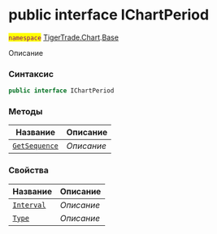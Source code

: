 
# public interface IChartPeriod
<mark style="color:purple;">`namespace`</mark> [TigerTrade.Chart](../../TigerTrade.Chart.md).[Base](../../TigerTrade.Chart/Base.md)



Описание

### Синтаксис
```csharp
public interface IChartPeriod
```


### Методы
| Название | Описание |
| --- | --- |
| [`GetSequence`](./IChartPeriod.cs/Методы/GetSequence.md) | *Описание* |

### Свойства
| Название | Описание |
| --- | --- |
| [`Interval`](./IChartPeriod.cs/Свойства/Interval.md) | *Описание* |
| [`Type`](./IChartPeriod.cs/Свойства/Type.md) | *Описание* |




